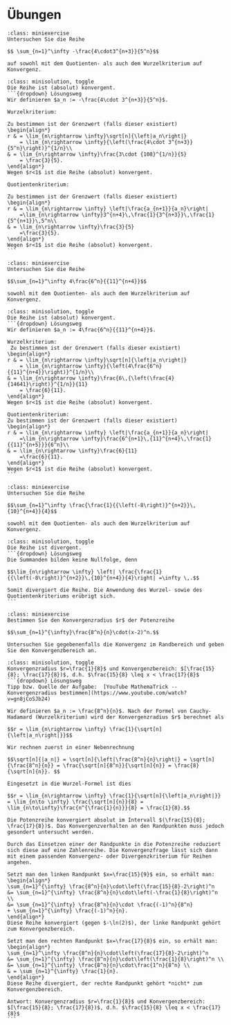 # Übungen

```{admonition} Übung 3.1
:class: miniexercise
Untersuchen Sie die Reihe 

$$ \sum_{n=1}^\infty -\frac{4\cdot3^{n+3}}{5^n}$$

auf sowohl mit dem Quotienten- als auch dem Wurzelkriterium auf Konvergenz.
```
````{admonition} Lösung
:class: minisolution, toggle
Die Reihe ist (absolut) konvergent. 
```{dropdown} Lösungsweg
Wir definieren $a_n := -\frac{4\cdot 3^{n+3}}{5^n}$. 
 
Wurzelkriterium: 

Zu bestimmen ist der Grenzwert (falls dieser existiert)  
\begin{align*} 
r & = \lim_{n\rightarrow \infty}\sqrt[n]{\left|a_n\right|}
    = \lim_{n\rightarrow \infty}{\left(\frac{4\cdot 3^{n+3}}{5^n}\right)}^{1/n}\\ 
& = \lim_{n\rightarrow \infty}\frac{3\cdot {108}^{1/n}}{5}
    = \frac{3}{5}. 
\end{align*} 
Wegen $r<1$ ist die Reihe (absolut) konvergent. 
 
Quotientenkriterium: 

Zu bestimmen ist der Grenzwert (falls dieser existiert) 
\begin{align*} 
r & = \lim_{n\rightarrow \infty} \left|\frac{a_{n+1}}{a_n}\right|
    =\lim_{n\rightarrow \infty}3^{n+4}\,\frac{1}{3^{n+3}}\,\frac{1}{5^{n+1}}\,5^n\\ 
& = \lim_{n\rightarrow \infty}\frac{3}{5}
    =\frac{3}{5}. 
\end{align*} 
Wegen $r<1$ ist die Reihe (absolut) konvergent.  
```
````

```{admonition} Übung 3.2
:class: miniexercise
Untersuchen Sie die Reihe 

$$\sum_{n=1}^\infty 4\frac{6^n}{{11}^{n+4}}$$

sowohl mit dem Quotienten- als auch dem Wurzelkriterium auf Konvergenz.
```

````{admonition} Lösung
:class: minisolution, toggle
Die Reihe ist (absolut) konvergent. 
```{dropdown} Lösungsweg
Wir definieren $a_n := 4\frac{6^n}{{11}^{n+4}}$. 

Wurzelkriterium: 
 Zu bestimmen ist der Grenzwert (falls dieser existiert)  
\begin{align*} 
r & = \lim_{n\rightarrow \infty}\sqrt[n]{\left|a_n\right|}
    = \lim_{n\rightarrow \infty}{\left(4\frac{6^n}{{11}^{n+4}}\right)}^{1/n}\\ 
& = \lim_{n\rightarrow \infty}\frac{6\,{\left(\frac{4}{14641}\right)}^{1/n}}{11}
    = \frac{6}{11}. 
\end{align*} 
Wegen $r<1$ ist die Reihe (absolut) konvergent. 
 
Quotientenkriterium: 
Zu bestimmen ist der Grenzwert (falls dieser existiert) 
\begin{align*} 
r & = \lim_{n\rightarrow \infty} \left|\frac{a_{n+1}}{a_n}\right|
    =\lim_{n\rightarrow \infty}\frac{6^{n+1}\,{11}^{n+4}\,\frac{1}{{11}^{n+5}}}{6^n}\\ 
& = \lim_{n\rightarrow \infty}\frac{6}{11}
    =\frac{6}{11}. 
\end{align*} 
Wegen $r<1$ ist die Reihe (absolut) konvergent.  
```
````


```{admonition} Übung 3.3
:class: miniexercise
Untersuchen Sie die Reihe 

$$\sum_{n=1}^\infty \frac{\frac{1}{{\left(-8\right)}^{n+2}}\,{10}^{n+4}}{4}$$

sowohl mit dem Quotienten- als auch dem Wurzelkriterium auf Konvergenz.
```

````{admonition} Lösung
:class: minisolution, toggle
Die Reihe ist divergent.
```{dropdown} Lösungsweg
Die Summanden bilden keine Nullfolge, denn 

$$\lim_{n\rightarrow \infty} \left| \frac{\frac{1}{{\left(-8\right)}^{n+2}}\,{10}^{n+4}}{4}\right| =\infty \,.$$

Somit divergiert die Reihe. Die Anwendung des Wurzel- sowie des Quotientenkriteriums erübrigt sich. 
```
````

```{admonition} Übung 3.4
:class: miniexercise
Bestimmen Sie den Konvergenzradius $r$ der Potenzreihe 

$$\sum_{n=1}^{\infty}\frac{8^n}{n}\cdot(x-2)^n.$$

Untersuchen Sie gegebenenfalls die Konvergenz im Randbereich und geben Sie den Konvergenzbereich an.
```
````{admonition} Lösung
:class: minisolution, toggle
Konvergenzradius $r=\frac{1}{8}$ und Konvergenzbereich: $[\frac{15}{8}; \frac{17}{8})$, d.h. $\frac{15}{8} \leq x < \frac{17}{8}$
```{dropdown} Lösungsweg
Tipp bzw. Quelle der Aufgabe:  [YouTube MathemaTrick -- Konvergenzradius bestimmen](https://www.youtube.com/watch?v=gn8jCoSJb24) 

Wir definieren $a_n := \frac{8^n}{n}$. Nach der Formel von Cauchy-Hadamard (Wurzelkriterium) wird der Konvergenzradius $r$ berechnet als

$$r = \lim_{n\rightarrow \infty} \frac{1}{\sqrt[n]{\left|a_n\right|}}$$

Wir rechnen zuerst in einer Nebenrechnung

$$\sqrt[n]{|a_n|} = \sqrt[n]{\left|\frac{8^n}{n}\right|} = \sqrt[n]{\frac{8^n}{n}} = \frac{\sqrt[n]{8^n}}{\sqrt[n]{n}} = \frac{8}{\sqrt[n]{n}}. $$

Eingesetzt in die Wurzel-Formel ist dies

$$r = \lim_{n\rightarrow \infty} \frac{1}{\sqrt[n]{\left|a_n\right|}} = \lim_{n\to \infty} \frac{\sqrt[n]{n}}{8} = \lim_{n\to\infty}\frac{n^{\frac{1}{n}}}{8} = \frac{1}{8}.$$

Die Potenzreihe konvergiert absolut im Intervall $(\frac{15}{8}; \frac{17}{8})$. Das Konvergenzverhalten an den Randpunkten muss jedoch gesondert untersucht werden. 

Durch das Einsetzen einer der Randpunkte in die Potenzreihe reduziert sich diese auf eine Zahlenreihe. Die Konvergenzfrage lässt sich dann mit einem passenden Konvergenz- oder Divergenzkriterium für Reihen angehen. 

Setzt man den linken Randpunkt $x=\frac{15}{9}$ ein, so erhält man: 
\begin{align*}
\sum_{n=1}^{\infty} \frac{8^n}{n}\cdot\left(\frac{15}{8}-2\right)^n 
&= \sum_{n=1}^{\infty} \frac{8^n}{n}\cdot\left(-\frac{1}{8}\right)^n \\
&= \sum_{n=1}^{\infty} \frac{8^n}{n}\cdot \frac{(-1)^n}{8^n} 
+ \sum_{n=1}^{\infty} \frac{(-1)^n}{n}. 
\end{align*}
Diese Reihe konvergiert (gegen $-\ln(2)$), der linke Randpunkt gehört zum Konvergenzbereich.

Setzt man den rechten Randpunkt $x=\frac{17}{8}$ ein, so erhält man: 
\begin{align*}
\sum_{n=1}^\infty \frac{8^n}{n}\cdot\left(\frac{17}{8}-2\right)^n 
&= \sum_{n=1}^{\infty} \frac{8^n}{n}\cdot\left(\frac{1}{8}\right)^n \\
&= \sum_{n=1}^{\infty} \frac{8^n}{n}\cdot\frac{1^n}{8^n} \\
& = \sum_{n=1}^{\infty} \frac{1}{n}.
\end{align*}
Diese Reihe divergiert, der rechte Randpunkt gehört *nicht* zum Konvergenzbereich.

Antwort: Konvergenzradius $r=\frac{1}{8}$ und Konvergenzbereich: $[\frac{15}{8}; \frac{17}{8})$, d.h. $\frac{15}{8} \leq x < \frac{17}{8}$ 
```
````


